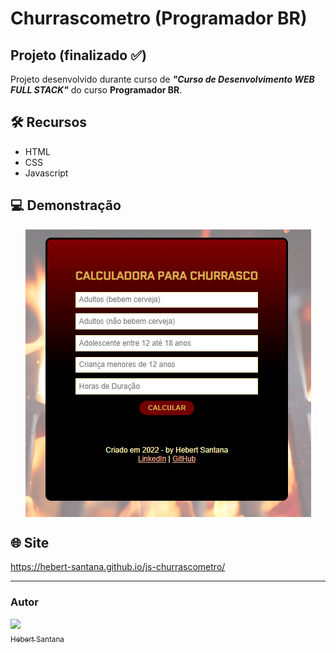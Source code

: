 # Churrascometro (Programador BR)
## Projeto (finalizado :white_check_mark:)

Projeto desenvolvido durante curso de <strong><em>"Curso de Desenvolvimento WEB FULL STACK"</em></strong> do curso <strong>Programador BR</strong>.

## 🛠️ Recursos

* HTML
* CSS
* Javascript

## 💻 Demonstração
 <p align="center">
 <img align="center" alt="demonstração" src="./assets/img/demonstracao.png" />
 </p>

## 🌐 Site

<https://hebert-santana.github.io/js-churrascometro/>

<hr>

### Autor
[<img src="https://avatars.githubusercontent.com/u/102166830?v=4" width=80><br><sub>Hebert Santana</sub>](https://github.com/hebert-santana)



